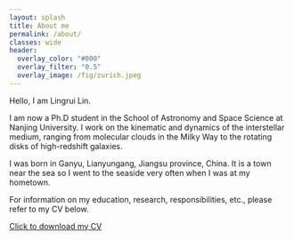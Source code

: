 ```yaml
---
layout: splash 
title: About me
permalink: /about/
classes: wide
header:
  overlay_color: "#000"
  overlay_filter: "0.5"
  overlay_image: /fig/zurich.jpeg
---
```

Hello, I am Lingrui Lin.

I am now a Ph.D student in the School of Astronomy and Space Science at Nanjing
University. I work on the kinematic and dynamics of the interstellar medium,
ranging from molecular clouds in the Milky Way to the rotating disks of
high-redshift galaxies.

I was born in Ganyu, Lianyungang, Jiangsu province, China. It is a town near the sea so I went to the seaside very often when I was at my hometown. 

For information on my education, research, responsibilities, etc., please refer to my CV below.

<html lang="en">
<body>
    <a href="/CV/Lingrui_CV.pdf" download>Click to download my CV</a>
</body>
</html>
